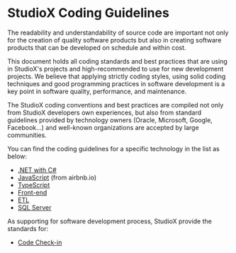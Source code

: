 # StudioX Coding Guidelines

The readability and understandability of source code are important not only for the creation of quality software products but also in creating software products that can be developed on schedule and within cost.

This document holds all coding standards and best practices that are using in StudioX's projects and high-recommended to use for new development projects. We believe that applying strictly coding styles, using solid coding techniques and good programming practices in software development is a key point in software quality, performance, and maintenance.

The StudioX coding conventions and best practices are compiled not only from StudioX developers own experiences, but also from standard guidelines provided by technology owners (Oracle, Microsoft, Google, Facebook...) and well-known organizations are accepted by large communities.

You can find the coding guidelines for a specific technology in the list as below:

* [.NET with C#](dotnet.md)
* [JavaScript](https://github.com/airbnb/javascript/blob/master/README.md) (from airbnb.io)
* [TypeScript](typescript.md)
* [Front-end](front-end.md)
* [ETL](etl.md)
* [SQL Server](sql-server.md)

As supporting for software development process, StudioX provide the standards for:

* [Code Check-in](code-checkin.md)
